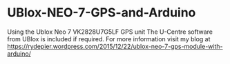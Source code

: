 # UBlox-NEO-7-GPS-and-Arduino
Using the Ublox Neo 7 VK2828U7G5LF GPS unit
The U-Centre software from UBlox is included if required.
For more information visit my blog at  https://rydepier.wordpress.com/2015/12/22/ublox-neo-7-gps-module-with-arduino/ ‎

